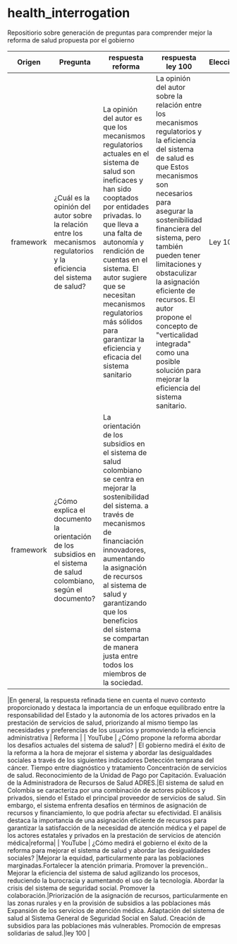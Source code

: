# health_interrogation
Repositiorio sobre generación de preguntas para comprender mejor la reforma de salud propuesta por el gobierno

|     Origen   |         Pregunta       |     respuesta reforma  |  respuesta ley 100     |    Elección   |
|--------------|------------------------|------------------------|------------------------|---------------|
| framework    | ¿Cuál es la opinión del autor sobre la relación entre los mecanismos regulatorios y la eficiencia del sistema de salud?      | La opinión del autor es que los mecanismos regulatorios actuales en el sistema de salud son ineficaces y han sido cooptados por entidades privadas. lo que lleva a una falta de autonomía y rendición de cuentas en el sistema. El autor sugiere que se necesitan mecanismos regulatorios más sólidos para garantizar la eficiencia y eficacia del sistema sanitario| La opinión del autor sobre la relación entre los mecanismos regulatorios y la eficiencia del sistema de salud es que Estos mecanismos son necesarios para asegurar la sostenibilidad financiera del sistema, pero también pueden tener limitaciones y obstaculizar la asignación eficiente de recursos. El autor propone el concepto de "verticalidad integrada" como una posible solución para mejorar la eficiencia del sistema sanitario. |        Ley 100      |
| framework    | ¿Cómo explica el documento la orientación de los subsidios en el sistema de salud colombiano, según el documento?  | La orientación de los subsidios en el sistema de salud colombiano se centra en mejorar la sostenibilidad del sistema. a través de mecanismos de financiación innovadores, aumentando la asignación de recursos al sistema de salud y garantizando que los beneficios del sistema se compartan de manera justa entre todos los miembros de la sociedad.

|En general, la respuesta refinada tiene en cuenta el nuevo contexto proporcionado y destaca la importancia de un enfoque equilibrado entre la responsabilidad del Estado y la autonomía de los actores privados en la prestación de servicios de salud, priorizando al mismo tiempo las necesidades y preferencias de los usuarios y promoviendo la eficiencia administrativa  |  Reforma   |
| YouTube      | ¿Cómo propone la reforma abordar los desafíos actuales del sistema de salud?      | El gobierno medirá el éxito de la reforma a la hora de mejorar el sistema y abordar las desigualdades sociales a través de los siguientes indicadores Detección temprana del cáncer. Tiempo entre diagnóstico y tratamiento Concentración de servicios de salud. Reconocimiento de la Unidad de Pago por Capitación. Evaluación de la Administradora de Recursos de Salud ADRES.|El sistema de salud en Colombia se caracteriza por una combinación de actores públicos y privados, siendo el Estado el principal proveedor de servicios de salud. Sin embargo, el sistema enfrenta desafíos en términos de asignación de recursos y financiamiento, lo que podría afectar su efectividad. El análisis destaca la importancia de una asignación eficiente de recursos para garantizar la satisfacción de la necesidad de atención médica y el papel de los actores estatales y privados en la prestación de servicios de atención médica|reforma|
| YouTube      | ¿Cómo medirá el gobierno el éxito de la reforma para mejorar el sistema de salud y abordar las desigualdades sociales?      |Mejorar la equidad, particularmente para las poblaciones marginadas.Fortalecer la atención primaria. Promover la prevención.. Mejorar la eficiencia del sistema de salud agilizando los procesos, reduciendo la burocracia y aumentando el uso de la tecnología. Abordar la crisis del sistema de seguridad social. Promover la colaboración.|Priorización de la asignación de recursos, particularmente en las zonas rurales y en la provisión de subsidios a las poblaciones más Expansión de los servicios de atención médica. Adaptación del sistema de salud al Sistema General de Seguridad Social en Salud. Creación de subsidios para las poblaciones más vulnerables. Promoción de empresas solidarias de salud.|ley 100
|

